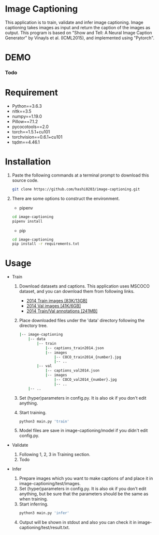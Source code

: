 # Image Captioning

This application is to train, validate and infer image captioning.
Image captioning takes images as input and return the caption of the images as output.
This program is based on "Show and Tell: A Neural Image Caption Generator" by Vinayls et al. (ICML2015), and implemented using "Pytorch".

# DEMO

### Todo

# Requirement

 - Python==3.6.3
 - nltk==3.5
 - numpy==1.19.0
 - Pillow==7.1.2
 - pycocotools==2.0
 - torch==1.5.1+cu101
 - torchvision==0.6.1+cu101
 - tqdm==4.46.1

# Installation

1. Paste the following commands at a terminal prompt to download this source code.

	```bash
	git clone https://github.com/hashi0203/image-captioning.git
	```
2. There are some options to construct the environment.
	 - pipenv
	```bash
	cd image-captioning
	pipenv install
	```
   - pip
	```bash
	cd image-captioning
	pip install -r requirements.txt
	```

# Usage

 - Train
	 1. Download datasets and captions.
			This application uses MSCOCO dataset, and you can download them from following links.
 
		- [2014 Train images [83K/13GB]](http://images.cocodataset.org/zips/train2014.zip)  
		- [2014 Val images [41K/6GB]](http://images.cocodataset.org/zips/val2014.zip)
		- [2014 Train/Val annotations [241MB]](http://images.cocodataset.org/annotations/annotations_trainval2014.zip)

	2. Place downloaded files under the 'data' directory following the directory tree.
		```bash
		|-- image-captioning
		    |-- data
			    |-- train
				    |-- captions_train2014.json
				    |-- images
					    |-- COCO_train2014_{number}.jpg
					    |-- ..
				|-- val
					|-- captions_val2014.json
				    |-- images
					    |-- COCO_val2014_{number}.jpg
					    |-- ..
		    |-- ..
		``` 

	 3. Set (hyper)parameters in config.py.
		It is also ok if you don't edit anything.

	4. Start training.
		```bash
		python3 main.py 'train'
		```

	5. Model files are save in image-captioning/model if you didn't edit config.py.

- Validate
	1. Following 1, 2, 3 in Training section.
	2. Todo

- Infer
	1. Prepare images which you want to make captions of and place it in image-captioning/test/images.
	2. Set (hyper)parameters in config.py.
		It is also ok if you don't edit anything, but be sure that the parameters should be the same as when training.
	3. Start inferring.
		```bash
		python3 main.py 'infer'
		```
	4. Output will be shown in stdout and also you can check it in image-captioning/test/result.txt.
